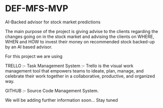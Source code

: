 # DEF-MFS-MVP
AI-Backed advisor for stock market predictions

The main purpose of the project is giving advise to the clients regarding the changes going on in the stock market and advising the clients on WHERE, WHEN and HOW to invest their money on recommended stock backed-up by an AI based advisor. 

For this project we are using

TRELLO :- Task Management System :- Trello is the visual work management tool that empowers teams to ideate, plan, manage, and celebrate their work together in a collaborative, productive, and organized way.

GITHUB :- Source Code Management System.

We will be adding further information soon... Stay tuned
